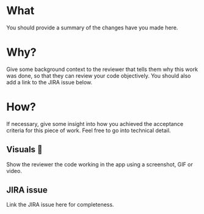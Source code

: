 # What
You should provide a summary of the changes have you made here.

# Why?
Give some background context to the reviewer that tells them why this work was done, so that they can review your code objectively. You should also add a link to the JIRA issue below.

# How?
If necessary, give some insight into how you achieved the acceptance criteria for this piece of work. Feel free to go into technical detail.

## Visuals 👀
Show the reviewer the code working in the app using a screenshot, GIF or video.

## JIRA issue
Link the JIRA issue here for completeness.